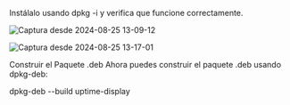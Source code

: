 Instálalo usando dpkg -i y verifica que funcione correctamente.


![Captura desde 2024-08-25 13-09-12](https://github.com/user-attachments/assets/0549ba6d-80c8-459c-926d-5a6b12550bc1)

![Captura desde 2024-08-25 13-17-01](https://github.com/user-attachments/assets/350fc9dc-ffee-4438-bd70-1585818c5c35)



 Construir el Paquete .deb
Ahora puedes construir el paquete .deb usando dpkg-deb:

dpkg-deb --build uptime-display
